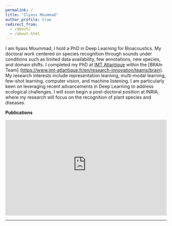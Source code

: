 ```yaml
---
permalink: /
title: "Ilyass Moummad"
author_profile: true
redirect_from: 
  - /about/
  - /about.html
---
```


I am Ilyass Moummad, I hold a PhD in Deep Learning for Bioacoustics. My doctoral work centered on species recognition through sounds under conditions such as limited data availability, few annotations, new species, and domain shifts. I completed my PhD at [IMT Atlantique](www.imt-atlantique.fr/) within the [BRAIn Team] (https://www.imt-atlantique.fr/en/research-innovation/teams/brain). My research interests include representation learning, multi-modal learning, few-shot learning, computer vision, and machine listening. I am particularly keen on leveraging recent advancements in Deep Learning to address ecological challenges. I will soon begin a post-doctoral position at INRIA, where my research will focus on the recognition of plant species and diseases.

**Publications**

<iframe src="https://haltools.archives-ouvertes.fr/Public/afficheRequetePubli.php?auteur_exp=Ilyass+Moummad&CB_auteur=oui&CB_titre=oui&CB_article=oui&langue=Anglais&tri_exp=annee_publi&tri_exp2=typdoc&tri_exp3=date_publi&ordre_aff=TA&Fen=Aff&css=../css/VisuRubriqueEncadre.css" width="100%" height="300" frameborder="0"></iframe>

---